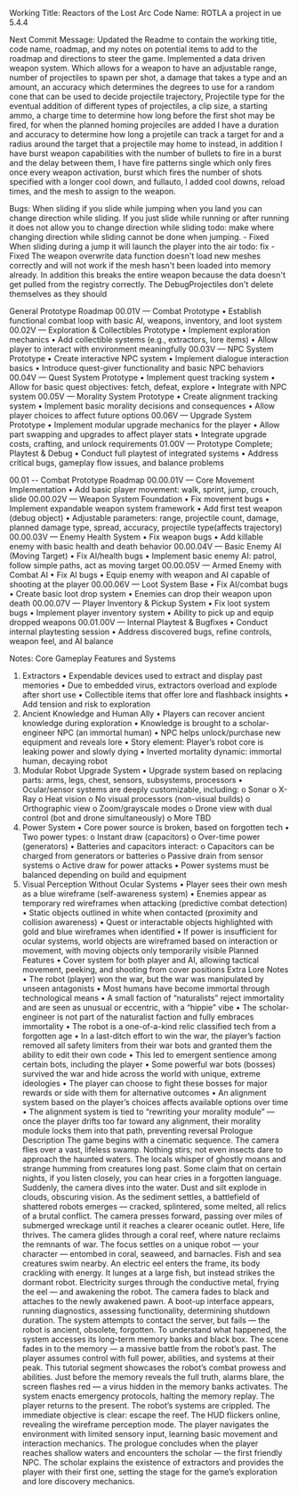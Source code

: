 Working Title: Reactors of the Lost Arc
Code Name: ROTLA
a project in ue 5.4.4

Next Commit Message:
Updated the Readme to contain the working title, code name, roadmap, and my notes on potential items to add to the roadmap and directions to steer the game. Implemented a data driven weapon system. Which allows for a weapon to have an adjustable range, number of projectiles to spawn per shot, a damage that takes a type and an amount, an accuracy which determines the degrees to use for a random cone that can be used to decide projectile trajectory, Projectile type for the eventual addition of different types of projectiles, a clip size, a starting ammo, a charge time to determine how long before the first shot may be fired, for when the planned homing projeciles are added I have a duration and accuracy to determine how long a projetile can track a target for and a radius around the target that a projectile may home to instead, in addition I have burst weapon capabilities with the number of bullets to fire in a burst and the delay between them, I have fire patterns single which only fires once every weapon activation, burst which fires the number of shots specified with a longer cool down, and fullauto, I added cool downs, reload times, and the mesh to assign to the weapon.

Bugs:
When sliding if you slide while jumping when you land you can change direction while sliding. If you just slide while running or after running it does not allow you to change direction while sliding todo: make where changing direction while sliding cannot be done when jumping. - Fixed
When sliding during a jump it will launch the player into the air todo: fix - Fixed
The weapon overwrite data function doesn't load new meshes correctly and will not work if the mesh hasn't been loaded into memory already. In addition this breaks the entire weapon because the data doesn't get pulled from the registry correctly.
The DebugProjectiles don't delete themselves as they should

General Prototype Roadmap
00.01V — Combat Prototype
•	Establish functional combat loop with basic AI, weapons, inventory, and loot system
00.02V — Exploration & Collectibles Prototype
•	Implement exploration mechanics
•	Add collectible systems (e.g., extractors, lore items)
•	Allow player to interact with environment meaningfully
00.03V — NPC System Prototype
•	Create interactive NPC system
•	Implement dialogue interaction basics
•	Introduce quest-giver functionality and basic NPC behaviors
00.04V — Quest System Prototype
•	Implement quest tracking system
•	Allow for basic quest objectives: fetch, defeat, explore
•	Integrate with NPC system
00.05V — Morality System Prototype
•	Create alignment tracking system
•	Implement basic morality decisions and consequences
•	Allow player choices to affect future options
00.06V — Upgrade System Prototype
•	Implement modular upgrade mechanics for the player
•	Allow part swapping and upgrades to affect player stats
•	Integrate upgrade costs, crafting, and unlock requirements
01.00V — Prototype Complete; Playtest & Debug
•	Conduct full playtest of integrated systems
•	Address critical bugs, gameplay flow issues, and balance problems

00.01 -- Combat Prototype Roadmap
00.00.01V — Core Movement Implementation
•	Add basic player movement: walk, sprint, jump, crouch, slide
00.00.02V — Weapon System Foundation
•	Fix movement bugs
•	Implement expandable weapon system framework
•	Add first test weapon (debug object)
•	Adjustable parameters: range, projectile count, damage, planned damage type, spread, accuracy, projectile type(affects trajectory)
00.00.03V — Enemy Health System
•	Fix weapon bugs
•	Add killable enemy with basic health and death behavior
00.00.04V — Basic Enemy AI (Moving Target)
•	Fix AI/health bugs
•	Implement basic enemy AI: patrol, follow simple paths, act as moving target
00.00.05V — Armed Enemy with Combat AI
•	Fix AI bugs
•	Equip enemy with weapon and AI capable of shooting at the player
00.00.06V — Loot System Base
•	Fix AI/combat bugs
•	Create basic loot drop system
•	Enemies can drop their weapon upon death
00.00.07V — Player Inventory & Pickup System
•	Fix loot system bugs
•	Implement player inventory system
•	Ability to pick up and equip dropped weapons
00.01.00V — Internal Playtest & Bugfixes
•	Conduct internal playtesting session
•	Address discovered bugs, refine controls, weapon feel, and AI balance

Notes:
Core Gameplay Features and Systems
1.	Extractors
•	Expendable devices used to extract and display past memories
•	Due to embedded virus, extractors overload and explode after short use
•	Collectible items that offer lore and flashback insights
•	Add tension and risk to exploration
2.	Ancient Knowledge and Human Ally
•	Players can recover ancient knowledge during exploration
•	Knowledge is brought to a scholar-engineer NPC (an immortal human)
•	NPC helps unlock/purchase new equipment and reveals lore
•	Story element: Player’s robot core is leaking power and slowly dying
•	Inverted mortality dynamic: immortal human, decaying robot
3.	Modular Robot Upgrade System
•	Upgrade system based on replacing parts: arms, legs, chest, sensors, subsystems, processors
•	Ocular/sensor systems are deeply customizable, including:
o	Sonar
o	X-Ray
o	Heat vision
o	No visual processors (non-visual builds)
o	Orthographic view
o	Zoom/grayscale modes
o	Drone view with dual control (bot and drone simultaneously)
o	More TBD
4.	Power System
•	Core power source is broken, based on forgotten tech
•	Two power types:
o	Instant draw (capacitors)
o	Over-time power (generators)
•	Batteries and capacitors interact:
o	Capacitors can be charged from generators or batteries
o	Passive drain from sensor systems
o	Active draw for power attacks
•	Power systems must be balanced depending on build and equipment
5.	Visual Perception Without Ocular Systems
•	Player sees their own mesh as a blue wireframe (self-awareness system)
•	Enemies appear as temporary red wireframes when attacking (predictive combat detection)
•	Static objects outlined in white when contacted (proximity and collision awareness)
•	Quest or interactable objects highlighted with gold and blue wireframes when identified
•	If power is insufficient for ocular systems, world objects are wireframed based on interaction or movement, with moving objects only temporarily visible
Planned Features
•	Cover system for both player and AI, allowing tactical movement, peeking, and shooting from cover positions
Extra Lore Notes
•	The robot (player) won the war, but the war was manipulated by unseen antagonists
•	Most humans have become immortal through technological means
•	A small faction of “naturalists” reject immortality and are seen as unusual or eccentric, with a “hippie” vibe
•	The scholar-engineer is not part of the naturalist faction and fully embraces immortality
•	The robot is a one-of-a-kind relic classified tech from a forgotten age
•	In a last-ditch effort to win the war, the player’s faction removed all safety limiters from their war bots and granted them the ability to edit their own code
•	This led to emergent sentience among certain bots, including the player
•	Some powerful war bots (bosses) survived the war and hide across the world with unique, extreme ideologies
•	The player can choose to fight these bosses for major rewards or side with them for alternative outcomes
•	An alignment system based on the player’s choices affects available options over time
•	The alignment system is tied to “rewriting your morality module” — once the player drifts too far toward any alignment, their morality module locks them into that path, preventing reversal
Prologue Description
The game begins with a cinematic sequence. The camera flies over a vast, lifeless swamp. Nothing stirs; not even insects dare to approach the haunted waters. The locals whisper of ghostly moans and strange humming from creatures long past. Some claim that on certain nights, if you listen closely, you can hear cries in a forgotten language.
Suddenly, the camera dives into the water. Dust and silt explode in clouds, obscuring vision. As the sediment settles, a battlefield of shattered robots emerges — cracked, splintered, some melted, all relics of a brutal conflict. The camera presses forward, passing over miles of submerged wreckage until it reaches a clearer oceanic outlet.
Here, life thrives. The camera glides through a coral reef, where nature reclaims the remnants of war. The focus settles on a unique robot — your character — entombed in coral, seaweed, and barnacles. Fish and sea creatures swim nearby. An electric eel enters the frame, its body crackling with energy. It lunges at a large fish, but instead strikes the dormant robot. Electricity surges through the conductive metal, frying the eel — and awakening the robot.
The camera fades to black and attaches to the newly awakened pawn. A boot-up interface appears, running diagnostics, assessing functionality, determining shutdown duration. The system attempts to contact the server, but fails — the robot is ancient, obsolete, forgotten.
To understand what happened, the system accesses its long-term memory banks and black box.
The scene fades in to the memory — a massive battle from the robot’s past. The player assumes control with full power, abilities, and systems at their peak. This tutorial segment showcases the robot’s combat prowess and abilities. Just before the memory reveals the full truth, alarms blare, the screen flashes red — a virus hidden in the memory banks activates. The system enacts emergency protocols, halting the memory replay.
The player returns to the present. The robot’s systems are crippled. The immediate objective is clear: escape the reef. The HUD flickers online, revealing the wireframe perception mode. The player navigates the environment with limited sensory input, learning basic movement and interaction mechanics.
The prologue concludes when the player reaches shallow waters and encounters the scholar — the first friendly NPC. The scholar explains the existence of extractors and provides the player with their first one, setting the stage for the game’s exploration and lore discovery mechanics.